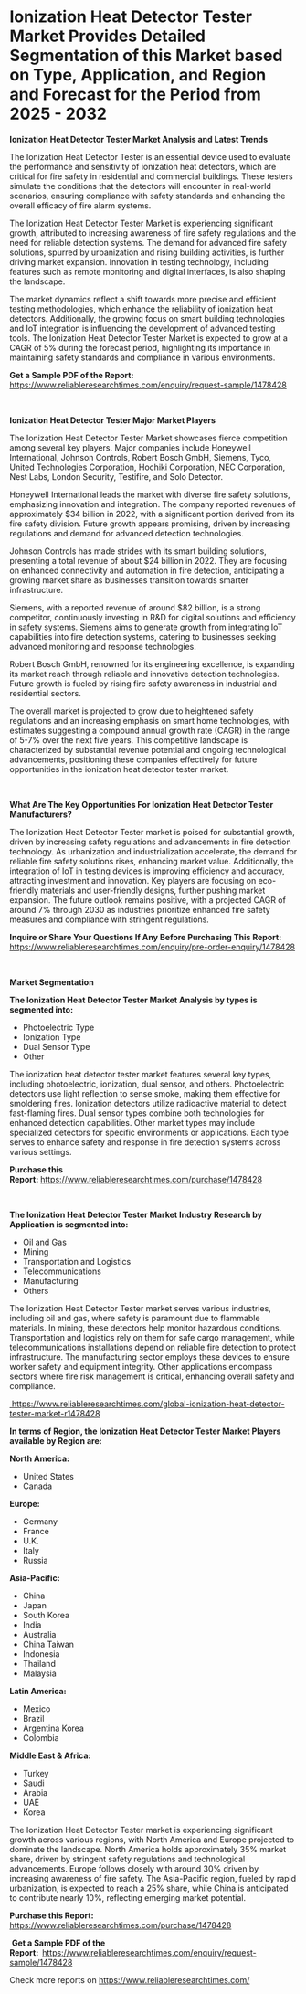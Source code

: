 <p><h1>Ionization Heat Detector Tester Market Provides Detailed Segmentation of this Market based on Type, Application, and Region and Forecast for the Period from 2025 - 2032</h1></p><p><strong>Ionization Heat Detector Tester Market Analysis and Latest Trends</strong></p>
<p><p>The Ionization Heat Detector Tester is an essential device used to evaluate the performance and sensitivity of ionization heat detectors, which are critical for fire safety in residential and commercial buildings. These testers simulate the conditions that the detectors will encounter in real-world scenarios, ensuring compliance with safety standards and enhancing the overall efficacy of fire alarm systems.</p><p>The Ionization Heat Detector Tester Market is experiencing significant growth, attributed to increasing awareness of fire safety regulations and the need for reliable detection systems. The demand for advanced fire safety solutions, spurred by urbanization and rising building activities, is further driving market expansion. Innovation in testing technology, including features such as remote monitoring and digital interfaces, is also shaping the landscape.</p><p>The market dynamics reflect a shift towards more precise and efficient testing methodologies, which enhance the reliability of ionization heat detectors. Additionally, the growing focus on smart building technologies and IoT integration is influencing the development of advanced testing tools. The Ionization Heat Detector Tester Market is expected to grow at a CAGR of 5% during the forecast period, highlighting its importance in maintaining safety standards and compliance in various environments.</p></p>
<p><strong>Get a Sample PDF of the Report:&nbsp;</strong> <a href="https://www.reliableresearchtimes.com/enquiry/request-sample/1478428?utm_campaign=2937&utm_medium=2&utm_source=Github&utm_content=ia&utm_term=23032025&utm_id=ionization-heat-detector-tester">https://www.reliableresearchtimes.com/enquiry/request-sample/1478428</a></p>
<p>&nbsp;</p>
<p><strong>Ionization Heat Detector Tester Major Market Players</strong></p>
<p><p>The Ionization Heat Detector Tester Market showcases fierce competition among several key players. Major companies include Honeywell International, Johnson Controls, Robert Bosch GmbH, Siemens, Tyco, United Technologies Corporation, Hochiki Corporation, NEC Corporation, Nest Labs, London Security, Testifire, and Solo Detector. </p><p>Honeywell International leads the market with diverse fire safety solutions, emphasizing innovation and integration. The company reported revenues of approximately $34 billion in 2022, with a significant portion derived from its fire safety division. Future growth appears promising, driven by increasing regulations and demand for advanced detection technologies.</p><p>Johnson Controls has made strides with its smart building solutions, presenting a total revenue of about $24 billion in 2022. They are focusing on enhanced connectivity and automation in fire detection, anticipating a growing market share as businesses transition towards smarter infrastructure.</p><p>Siemens, with a reported revenue of around $82 billion, is a strong competitor, continuously investing in R&D for digital solutions and efficiency in safety systems. Siemens aims to generate growth from integrating IoT capabilities into fire detection systems, catering to businesses seeking advanced monitoring and response technologies.</p><p>Robert Bosch GmbH, renowned for its engineering excellence, is expanding its market reach through reliable and innovative detection technologies. Future growth is fueled by rising fire safety awareness in industrial and residential sectors.</p><p>The overall market is projected to grow due to heightened safety regulations and an increasing emphasis on smart home technologies, with estimates suggesting a compound annual growth rate (CAGR) in the range of 5-7% over the next five years. This competitive landscape is characterized by substantial revenue potential and ongoing technological advancements, positioning these companies effectively for future opportunities in the ionization heat detector tester market.</p></p>
<p>&nbsp;</p>
<p><strong>What Are The Key Opportunities For Ionization Heat Detector Tester Manufacturers?</strong></p>
<p><p>The Ionization Heat Detector Tester market is poised for substantial growth, driven by increasing safety regulations and advancements in fire detection technology. As urbanization and industrialization accelerate, the demand for reliable fire safety solutions rises, enhancing market value. Additionally, the integration of IoT in testing devices is improving efficiency and accuracy, attracting investment and innovation. Key players are focusing on eco-friendly materials and user-friendly designs, further pushing market expansion. The future outlook remains positive, with a projected CAGR of around 7% through 2030 as industries prioritize enhanced fire safety measures and compliance with stringent regulations.</p></p>
<p><strong>Inquire or Share Your Questions If Any Before Purchasing This Report:</strong> <a href="https://www.reliableresearchtimes.com/enquiry/pre-order-enquiry/1478428?utm_campaign=2937&utm_medium=2&utm_source=Github&utm_content=ia&utm_term=23032025&utm_id=ionization-heat-detector-tester">https://www.reliableresearchtimes.com/enquiry/pre-order-enquiry/1478428</a></p>
<p>&nbsp;</p>
<p><strong>Market Segmentation</strong></p>
<p><strong>The Ionization Heat Detector Tester Market Analysis by types is segmented into:</strong></p>
<p><ul><li>Photoelectric Type</li><li>Ionization Type</li><li>Dual Sensor Type</li><li>Other</li></ul></p>
<p><p>The ionization heat detector tester market features several key types, including photoelectric, ionization, dual sensor, and others. Photoelectric detectors use light reflection to sense smoke, making them effective for smoldering fires. Ionization detectors utilize radioactive material to detect fast-flaming fires. Dual sensor types combine both technologies for enhanced detection capabilities. Other market types may include specialized detectors for specific environments or applications. Each type serves to enhance safety and response in fire detection systems across various settings.</p></p>
<p><strong>Purchase this Report:&nbsp;</strong><a href="https://www.reliableresearchtimes.com/purchase/1478428?utm_campaign=2937&utm_medium=2&utm_source=Github&utm_content=ia&utm_term=23032025&utm_id=ionization-heat-detector-tester">https://www.reliableresearchtimes.com/purchase/1478428</a></p>
<p>&nbsp;</p>
<p><strong>The Ionization Heat Detector Tester Market Industry Research by Application is segmented into:</strong></p>
<p><ul><li>Oil and Gas</li><li>Mining</li><li>Transportation and Logistics</li><li>Telecommunications</li><li>Manufacturing</li><li>Others</li></ul></p>
<p><p>The Ionization Heat Detector Tester market serves various industries, including oil and gas, where safety is paramount due to flammable materials. In mining, these detectors help monitor hazardous conditions. Transportation and logistics rely on them for safe cargo management, while telecommunications installations depend on reliable fire detection to protect infrastructure. The manufacturing sector employs these devices to ensure worker safety and equipment integrity. Other applications encompass sectors where fire risk management is critical, enhancing overall safety and compliance.</p></p>
<p><a href="https://www.reliableresearchtimes.com/global-ionization-heat-detector-tester-market-r1478428?utm_campaign=2937&utm_medium=2&utm_source=Github&utm_content=ia&utm_term=23032025&utm_id=ionization-heat-detector-tester">&nbsp;https://www.reliableresearchtimes.com/global-ionization-heat-detector-tester-market-r1478428</a></p>
<p><strong>In terms of Region, the Ionization Heat Detector Tester Market Players available by Region are:</strong></p>
<p>
    <p> <strong> North America: </strong>
        <ul>
            <li>United States</li>
            <li>Canada</li>
        </ul>
        </p> 
    <p> <strong> Europe: </strong>
        <ul>
            <li>Germany</li>
            <li>France</li>
            <li>U.K.</li>
            <li>Italy</li>
            <li>Russia</li>
        </ul>
        </p> 
    <p> <strong> Asia-Pacific: </strong>
        <ul>
            <li>China</li>
            <li>Japan</li>
            <li>South Korea</li>
            <li>India</li>
            <li>Australia</li>
            <li>China Taiwan</li>
            <li>Indonesia</li>
            <li>Thailand</li>
            <li>Malaysia</li>
        </ul>
        </p> 
    <p> <strong> Latin America: </strong>
        <ul>
            <li>Mexico</li>
            <li>Brazil</li>
            <li>Argentina Korea</li>
            <li>Colombia</li>
        </ul>
        </p> 
    <p> <strong> Middle East & Africa: </strong>
        <ul>
            <li>Turkey</li>
            <li>Saudi</li>
            <li>Arabia</li>
            <li>UAE</li>
            <li>Korea</li>
        </ul>
    </p>
    </p>
<p><p>The Ionization Heat Detector Tester market is experiencing significant growth across various regions, with North America and Europe projected to dominate the landscape. North America holds approximately 35% market share, driven by stringent safety regulations and technological advancements. Europe follows closely with around 30% driven by increasing awareness of fire safety. The Asia-Pacific region, fueled by rapid urbanization, is expected to reach a 25% share, while China is anticipated to contribute nearly 10%, reflecting emerging market potential.</p></p>
<p><strong>Purchase this Report: </strong><a href="https://www.reliableresearchtimes.com/purchase/1478428?utm_campaign=2937&utm_medium=2&utm_source=Github&utm_content=ia&utm_term=23032025&utm_id=ionization-heat-detector-tester">https://www.reliableresearchtimes.com/purchase/1478428</a></p>
<p>&nbsp;<strong>Get a Sample PDF of the Report:&nbsp;&nbsp;</strong><a href="https://www.reliableresearchtimes.com/enquiry/request-sample/1478428?utm_campaign=2937&utm_medium=2&utm_source=Github&utm_content=ia&utm_term=23032025&utm_id=ionization-heat-detector-tester">https://www.reliableresearchtimes.com/enquiry/request-sample/1478428</a></p>
<p><strong></strong></p>
<p>Check more reports on <a href="https://www.reliableresearchtimes.com/?utm_campaign=2937&utm_medium=2&utm_source=Github&utm_content=ia&utm_term=23032025&utm_id=ionization-heat-detector-tester">https://www.reliableresearchtimes.com/</a></p>